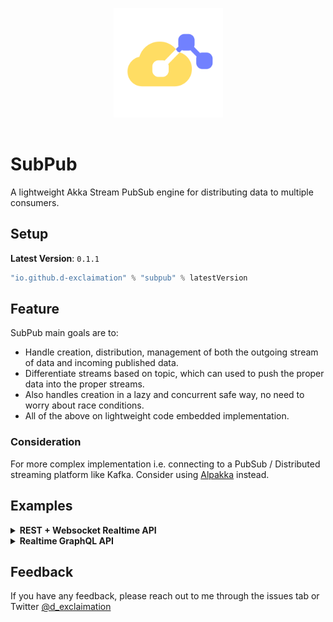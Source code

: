 <p align="center">
<img src="./icon.png" width="175" alt="logo" style="margin: 1rem"/>
</p>
<p align="center"> <h1>SubPub</h1></p>


A lightweight Akka Stream PubSub engine for distributing data to multiple consumers.

## Setup

**Latest Version**: `0.1.1`

```sbt
"io.github.d-exclaimation" % "subpub" % latestVersion
```

## Feature

SubPub main goals are to:

- Handle creation, distribution, management of both the outgoing stream of data and incoming published data.
- Differentiate streams based on topic, which can used to push the proper data into the proper streams.
- Also handles creation in a lazy and concurrent safe way, no need to worry about race conditions.
- All of the above on lightweight code embedded implementation.

### Consideration

For more complex implementation i.e. connecting to a PubSub / Distributed streaming platform like Kafka. Consider using [Alpakka](https://doc.akka.io/docs/alpakka/current/index.html) instead.

## Examples

<details>
<summary><b>REST + Websocket Realtime API</b></summary>

An example using this for HTTP + Websocket Realtime API

```scala
import io.github.dexclaimation.subpub.SubPub

object Main extends SprayJsonSupport {
  // ...

  val pubsub = new SubPub()

  val route: Route = {
    (path("send" / Segment) & post & entity(as[JsValue])) { path =>
      entity(as[JsValue]) { 
        case JsObject(body) => sendMessage(path, body)
        case _ => complete(BadRequest -> JsString("Bad message"))
      }
    } ~ path("websocket" / Segment) { path =>
      handleWebSocketMessages(websocketMessage(path))
    }
  }

  // Handle HTTP Post and emit to websocket
  def sendMessage(path: String, body: Map[String, JsValue]): Route = {
    try {
      val content = body("content")
      val name = body("name")
      val msg = JsObject(
        "content" -> content,
        "name" -> name,
        "createdAt" -> JsString(Instant.now().toString) 
      )
      // Push message to subpub
      pubsub.publish(s"chat::$path", msg)
      complete(OK -> msg)
    } catch {
      case NonFatal(_) => 
        complete(BadRequest -> "Bad message")
    }
  }

  // Handle Websocket Flow using the topic based Source
  def websocketMessage(path: String): Flow[Message, TextMessage.Strict, _] = {
    val source = pubsub
      .source[JsValue](s"chat::$path")
      .map(_.compactPrint) 
      .map(TextMessage.Strict)

    val sink = Flow[Message]
      .map(_ => ()) // On Websocket Message
      .to(Sink.onComplete(_ => ())) // on Websocket End

    Flow.fromSinkAndSource(sink, source)
  }

  // ...
}
```
</details>
<details>
<summary><b>Realtime GraphQL API</b></summary>

Using with a Realtime GraphQL API with Subscription using [Sangria](https://sangria-graphql.github.io/)
and [OverLayer](https://overlayer.netlify.app).

```scala
import io.github.dexclaimation.subpub.SubPub

object Main extends SprayJsonSupport {
  // ...

  val MessageType = ???
  val (roomArg, stringArg, nameArg) = ???

  val QueryType = ???
  val MutationType = ObjectType(
    "Mutation",
    fields[SubPub, Unit](
      // GraphQL Mutation to send message
      Field("send", MessageType,
        arguments = roomArg :: stringArg :: nameArg :: Nil,
        resolve = { c =>
          val msg = Message(c arg stringArg, c arg nameArg, Instant.now().toString)
          // Publish data into subscription
          c.ctx.publish[Message](c arg roomArg, msg)
          msg
        }
      )
    )
  )

  val SubscriptionType = ObjectType(
    "Subscription",
    field[SubPub, Unit](
      // GraphQL Subscription to get realtime data stream
      Field.subs("room", MessageType,
        arguments = roomArg :: Nil,
        // Use the Source from SubPub and map it to Action for Sangria
        resolve = c => c.ctx.source[Message](c arg roomArg).map(Action(_))
      )
    )
  )
  val schema = Schema(QueryType, Some(MutationType), Some(SubscriptionType))

  // OverLayer for handling GraphQL over Websocket
  val layer = OverTransportLayer(schema, ())
  val pubsub = new SubPub()

  val route: Route = {
    (post & path("graphql") & entity(as[JsValue])) { req =>
      graphQLEndpoint(req, pubsub)
    } ~ path("graphql" / "websocket") {
      layer.ws(pubsub)
    }
  }

  // Handle GraphQL over HTTP
  private def graphQLEndpoint(requestJson: JsValue, context: SubPub) = ???

  // ...
}
```

</details>

## Feedback

If you have any feedback, please reach out to me through the issues tab or
Twitter [@d_exclaimation](https://twitter.com/d_exclaimation)
